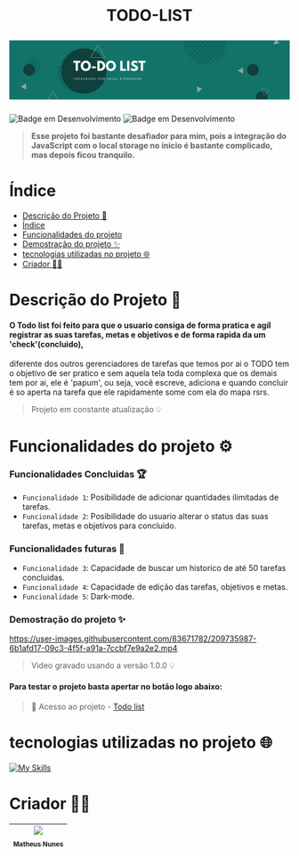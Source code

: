 <h1 align="center">
  <p>TODO-LIST</p>
  <img src='./IMG/capa.png'>
</h1>

![Badge em Desenvolvimento](http://img.shields.io/static/v1?label=VERSÃO&message=1.0.0&color=10403B&style=for-the-badge)
![Badge em Desenvolvimento](http://img.shields.io/static/v1?label=DATA%20DA%20CRIAÇÃO&message=DEZ/22&color=127369&style=for-the-badge)

> **Esse projeto foi bastante desafiador para mim, pois a integração
do JavaScript com o local storage no inicio é bastante complicado,
mas depois ficou tranquilo.**
    
# Índice 

* [Descrição do Projeto 🎯](#descrição-do-projeto-)
* [Índice](#índice)
* [Funcionalidades do projeto](#funcionalidades-do-projeto-)
* [Demostração do projeto ✨](#demostração-do-projeto-)
* [tecnologias utilizadas no projeto 🌐](#tecnologias-utilizadas-no-projeto-)
* [Criador 🐱‍👤](#criador-)
  
# Descrição do Projeto 🎯
#### O Todo list foi feito para que o usuario consiga de forma pratica e agíl registrar as suas tarefas, metas e objetivos e de forma rapida da um 'check'(concluido),
diferente dos outros gerenciadores de tarefas que temos por ai o TODO tem o objetivo de ser pratico e sem aquela tela toda complexa que os demais tem por ai, ele é 'papum', ou seja, você escreve, adiciona e quando concluir é so aperta na tarefa que ele rapidamente some com ela do mapa rsrs.
> Projeto em constante atualização :bulb:
    
# Funcionalidades do projeto ⚙

### Funcionalidades Concluidas 🏆
- `Funcionalidade 1`: Posibilidade de adicionar quantidades ilimitadas de tarefas.
- `Funcionalidade 2`: Posibilidade do usuario alterar o status das suas tarefas, metas e objetivos para concluido.

### Funcionalidades futuras 📌
- `Funcionalidade 3`: Capacidade de buscar um historico de até 50 tarefas concluidas. 
- `Funcionalidade 4`: Capacidade de edição das tarefas, objetivos e metas. 
- `Funcionalidade 5`: Dark-mode.

### Demostração do projeto ✨
https://user-images.githubusercontent.com/83671782/209735987-6b1afd17-09c3-4f5f-a91a-7ccbf7e9a2e2.mp4
> Video gravado usando a versão 1.0.0 :bulb:
    
#### Para testar o projeto basta apertar no botão logo abaixo:

> 📁 Acesso ao projeto - <a href="https://0xxmxx0.github.io/todo-list-js/Todo-list%20-%20Local%20storage.html">Todo list</a>

# tecnologias utilizadas no projeto 🌐

[![My Skills](https://skills.thijs.gg/icons?i=js,html,css&theme=dark)](https://skills.thijs.gg)


# Criador 🐱‍👤

| [<img src="https://avatars.githubusercontent.com/u/83671782?v=4" width=115><br><sub>Matheus Nunes</sub>](https://github.com/0XxMxX0)
| :---: 
